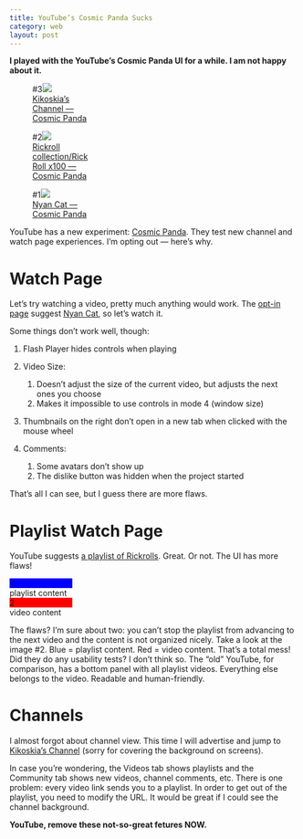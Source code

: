 ```yaml
---
title: YouTube’s Cosmic Panda Sucks
category: web
layout: post
---
```

**I played with the YouTube’s Cosmic Panda UI for a while.  I am not happy
about it.**

<figure style="width: 110px;">#3<a href="http://kwcdn.tk/blog-content/cosmicpanda/kiko.png"><img src="http://kwcdn.tk/blog-content/cosmicpanda/kikom.png"><figcaption>Kikoskia’s Channel — Cosmic Panda</figcaption></a></figure>
<figure style="width: 110px;">#2<a href="http://kwcdn.tk/blog-content/cosmicpanda/rickroll.png"><img src="http://kwcdn.tk/blog-content/cosmicpanda/rickrollm.png"><figcaption>Rickroll collection/Rick Roll x100 — Cosmic Panda</figcaption></a></figure>
<figure style="width: 110px;">#1<a href="http://kwcdn.tk/blog-content/cosmicpanda/nyancat.png"><img src="http://kwcdn.tk/blog-content/cosmicpanda/nyancatm.png"><figcaption>Nyan Cat — Cosmic Panda</figcaption></a></figure>

YouTube has a new experiment: [Cosmic Panda][cphelp].  They test new
channel and watch page experiences.  I’m opting out — here’s why.

# Watch Page

Let’s try watching a video, pretty much anything would work.  The [opt-in
page][cppage] suggest [Nyan Cat][nyan], so let’s watch it.


Some things don’t work well, though:

 1. Flash Player hides controls when playing
 2. Video Size:

    1. Doesn’t adjust the size of the current video, but adjusts
       the next ones you choose
    2. Makes it impossible to use controls in mode 4 (window size)

 3. Thumbnails on the right don’t open in a new tab when clicked with the
    mouse wheel
 4. Comments:

    1. Some avatars don’t show up
    2. The dislike button was hidden when the project started

That’s all I can see, but I guess there are more flaws.

# Playlist Watch Page

YouTube suggests [a playlist of Rickrolls][rr].  Great.  Or not.  The UI has
more flaws!

<aside style="width: 110px;"><div class="legend"><div class="legendbox" style="background-color: #00f;">1</div> playlist content<br><div class="legendbox" style="background-color: #f00;">2</div> video content</div></div></aside>

The flaws?  I’m sure about two: you can’t stop the playlist from advancing
to the next video and the content is not organized nicely.  Take a look at
the image #2.  Blue = playlist content.  Red = video content.  That’s a
total mess!  Did they do any usability tests?  I don’t think so.  The “old”
YouTube, for comparison, has a bottom panel with all playlist videos.
Everything else belongs to the video.  Readable and human-friendly.

# Channels

I almost forgot about channel view.  This time I will advertise and jump to
[Kikoskia’s Channel][kiko] (sorry for covering the background on screens).

In case you’re wondering, the Videos tab shows playlists and the Community
tab shows new videos, channel comments, etc.  There is one problem: every
video link sends you to a playlist.  In order to get out of the playlist,
you need to modify the URL.  It would be great if I could see the channel
background.

**YouTube, remove these not-so-great fetures NOW.**

[cppage]:   http://www.youtube.com/cosmicpanda "Cosmic Painda: opt-in"
[cphelp]:   http://www.google.com/support/youtube/bin/static.py?page=guide.cs&guide=1372220 "Cosmic Panda: getting started"
[nyan]:     http://www.youtube.com/watch?v=QH2-TGUlwu4 "Nyan Cat"
[rr]:       http://www.youtube.com/watch?v=tBQEcsc8EkU&feature=BFa&list=PL9597876E8DF8EBA1&lf=BFa "Rickroll collection/Rick Roll x100"
[kiko]:     http://www.youtube.com/user/Kikoskia "Kikoskia’s Channel"
